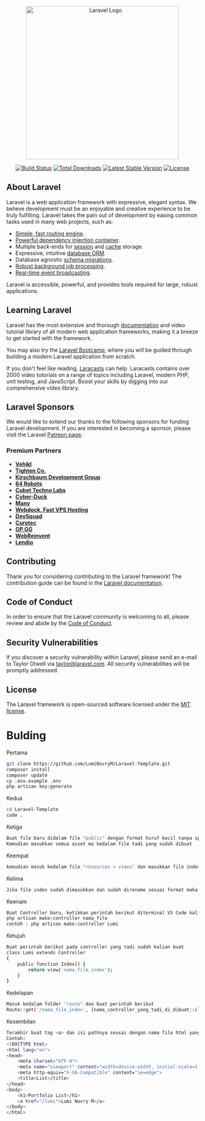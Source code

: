 <p align="center"><a href="https://laravel.com" target="_blank"><img src="https://raw.githubusercontent.com/laravel/art/master/logo-lockup/5%20SVG/2%20CMYK/1%20Full%20Color/laravel-logolockup-cmyk-red.svg" width="400" alt="Laravel Logo"></a></p>

<p align="center">
<a href="https://travis-ci.org/laravel/framework"><img src="https://travis-ci.org/laravel/framework.svg" alt="Build Status"></a>
<a href="https://packagist.org/packages/laravel/framework"><img src="https://img.shields.io/packagist/dt/laravel/framework" alt="Total Downloads"></a>
<a href="https://packagist.org/packages/laravel/framework"><img src="https://img.shields.io/packagist/v/laravel/framework" alt="Latest Stable Version"></a>
<a href="https://packagist.org/packages/laravel/framework"><img src="https://img.shields.io/packagist/l/laravel/framework" alt="License"></a>
</p>

## About Laravel

Laravel is a web application framework with expressive, elegant syntax. We believe development must be an enjoyable and creative experience to be truly fulfilling. Laravel takes the pain out of development by easing common tasks used in many web projects, such as:

- [Simple, fast routing engine](https://laravel.com/docs/routing).
- [Powerful dependency injection container](https://laravel.com/docs/container).
- Multiple back-ends for [session](https://laravel.com/docs/session) and [cache](https://laravel.com/docs/cache) storage.
- Expressive, intuitive [database ORM](https://laravel.com/docs/eloquent).
- Database agnostic [schema migrations](https://laravel.com/docs/migrations).
- [Robust background job processing](https://laravel.com/docs/queues).
- [Real-time event broadcasting](https://laravel.com/docs/broadcasting).

Laravel is accessible, powerful, and provides tools required for large, robust applications.

## Learning Laravel

Laravel has the most extensive and thorough [documentation](https://laravel.com/docs) and video tutorial library of all modern web application frameworks, making it a breeze to get started with the framework.

You may also try the [Laravel Bootcamp](https://bootcamp.laravel.com), where you will be guided through building a modern Laravel application from scratch.

If you don't feel like reading, [Laracasts](https://laracasts.com) can help. Laracasts contains over 2000 video tutorials on a range of topics including Laravel, modern PHP, unit testing, and JavaScript. Boost your skills by digging into our comprehensive video library.

## Laravel Sponsors

We would like to extend our thanks to the following sponsors for funding Laravel development. If you are interested in becoming a sponsor, please visit the Laravel [Patreon page](https://patreon.com/taylorotwell).

### Premium Partners

- **[Vehikl](https://vehikl.com/)**
- **[Tighten Co.](https://tighten.co)**
- **[Kirschbaum Development Group](https://kirschbaumdevelopment.com)**
- **[64 Robots](https://64robots.com)**
- **[Cubet Techno Labs](https://cubettech.com)**
- **[Cyber-Duck](https://cyber-duck.co.uk)**
- **[Many](https://www.many.co.uk)**
- **[Webdock, Fast VPS Hosting](https://www.webdock.io/en)**
- **[DevSquad](https://devsquad.com)**
- **[Curotec](https://www.curotec.com/services/technologies/laravel/)**
- **[OP.GG](https://op.gg)**
- **[WebReinvent](https://webreinvent.com/?utm_source=laravel&utm_medium=github&utm_campaign=patreon-sponsors)**
- **[Lendio](https://lendio.com)**

## Contributing

Thank you for considering contributing to the Laravel framework! The contribution guide can be found in the [Laravel documentation](https://laravel.com/docs/contributions).

## Code of Conduct

In order to ensure that the Laravel community is welcoming to all, please review and abide by the [Code of Conduct](https://laravel.com/docs/contributions#code-of-conduct).

## Security Vulnerabilities

If you discover a security vulnerability within Laravel, please send an e-mail to Taylor Otwell via [taylor@laravel.com](mailto:taylor@laravel.com). All security vulnerabilities will be promptly addressed.

## License

The Laravel framework is open-sourced software licensed under the [MIT license](https://opensource.org/licenses/MIT).

# Bulding


Pertama 
```sh
git clone https://github.com/LumiNovryM/Laravel-Template.git
composer install
composer update
cp .env.example .env
php artisan key:generate
```
Kedua
```sh
cd Laravel-Template 
code .
```
Ketiga
```sh
Buat file baru didalam file "public" dengan format huruf kecil tanpa spasi dan isi nama file dengan namamu sendiri
Kemudian masukkan semua asset mu kedalam file tadi yang sudah dibuat
```
Keempat
```sh
kemudian masuk kedalam file "resources > views" dan masukkan file index kalian dan ubah nama file tersebut dengan format "nama_depan.blade.php", contoh : "lumi.blade.php"
```
Kelima 
```sh
Jika file index sudah dimasukkan dan sudah direname sesuai format maka jangan lupa ganti path style atau image yang ada didalam file index sesuai dengan path yang sudah kalian masukkan difolder public pada step ketiga
```
Keenam
```sh
Buat Controller baru, ketikkan perintah berikut diterminal VS Code kalian
php artisan make:controller nama_file 
contoh : php artisan make:controller Lumi
```
Ketujuh
```sh
Buat perintah berikut pada controller yang tadi sudah kalian buat
class Lumi extends Controller
{
    public function Index() {
        return view('nama_file_index');
    }
}
```
Kedelapan
```sh
Masuk kedalam folder "route" dan buat perintah berikut
Route::get('/nama_file_index', [nama_controller_yang_tadi_di_dibuat::class, 'nama_function_pada_file_controller']);
```
Kesembilan
```sh
Terakhir buat tag <a> dan isi pathnya seusai dengan nama file html yang sudah dibuat didalam file index.blade.php pada "resources > views"
Contoh: 
<!DOCTYPE html>
<html lang="en">
<head>
    <meta charset="UTF-8">
    <meta name="viewport" content="width=device-width, initial-scale=1.0">
    <meta http-equiv="X-UA-Compatible" content="ie=edge">
    <title>List</title>
</head>
<body>
    <h1>Portfolio List</h1>
    <a href="/lumi">Lumi Novry M</a>
</body>
</html>
```






